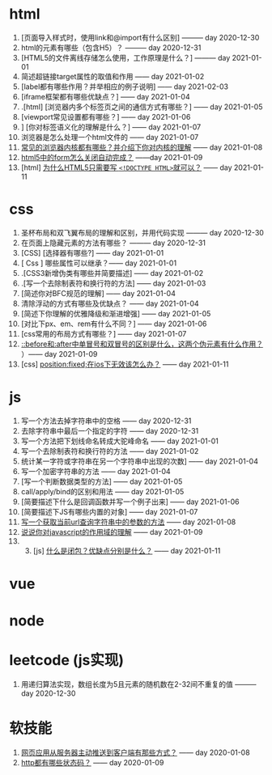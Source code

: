 # html

1.  [页面导入样式时，使用link和@import有什么区别] ——— day 2020-12-30
2.  html的元素有哪些（包含H5）？ ———  day 2020-12-31
3.   [HTML5的文件离线存储怎么使用，工作原理是什么？] ——— day 2021-01-01
4.  简述超链接target属性的取值和作用 —— day 2021-01-02
5.  [label都有哪些作用？并举相应的例子说明] —— day 2021-02-03
6.   [iframe框架都有哪些优缺点？] —— day 2021-01-04
7.  .[html] [浏览器内多个标签页之间的通信方式有哪些？] —— day 2021-01-05
8.  [viewport常见设置都有哪些？] —— day 2021-01-06
9.  ] [你对标签语义化的理解是什么？] —— day 2021-01-07
10.  浏览器是怎么处理一个html文件的 —— day 2021-01-07
11.  [常见的浏览器内核都有哪些？并介绍下你对内核的理解](https://github.com/haizlin/fe-interview/issues/34) —— day 2021-01-08
12.  [html5中的form怎么关闭自动完成？](https://github.com/haizlin/fe-interview/issues/38) ——day 2021-01-09
13.  [html] [为什么HTML5只需要写   `<!DOCTYPE HTML>`就可以？](https://github.com/haizlin/fe-interview/issues/42) —— day 2021-01-11

# css

1. 圣杯布局和双飞翼布局的理解和区别，并用代码实现  ———  day 2020-12-30
2. 在页面上隐藏元素的方法有哪些？ ——— day 2020-12-31
3. [CSS] [选择器有哪些?] —— day 2021-01-01
4. [ Css ] 哪些属性可以继承？—— day 2021-01-01
5. .[CSS3新增伪类有哪些并简要描述] —— day 2021-01-02
6. .[写一个去除制表符和换行符的方法] —— day 2021-01-03
7. [简述你对BFC规范的理解] —— day 2021-01-04
8. 清除浮动的方式有哪些及优缺点？  —— day 2021-01-04
9. [简述下你理解的优雅降级和渐进增强] —— day 2021-01-05
10. [对比下px、em、rem有什么不同？] —— day 2021-01-06
11.  [css常用的布局方式有哪些？] —— day 2021-01-07
12.  [::before和:after中单冒号和双冒号的区别是什么，这两个伪元素有什么作用？](https://github.com/haizlin/fe-interview/issues/39) ）—— day 2021-01-09
13. [css] [position:fixed;在ios下无效该怎么办？](https://github.com/haizlin/fe-interview/issues/43) —— day 2021-01-11

# js

1. 写一个方法去掉字符串中的空格  —— day 2020-12-31
2. 去除字符串中最后一个指定的字符  —— day 2020-12-31
3. 写一个方法把下划线命名转成大驼峰命名 —— day 2021-01-01
4. 写一个去除制表符和换行符的方法 —— day 2021-01-02
5. 统计某一字符或字符串在另一个字符串中出现的次数]  —— day 2021-01-04
6. 写一个加密字符串的方法 —— day 2021-01-04
7.  [写一个判断数据类型的方法] —— day 2021-01-05
8. call/apply/bind的区别和用法  —— day 2021-01-05
9.  [简要描述下什么是回调函数并写一个例子出来]  —— day 2021-01-06
10. [简要描述下JS有哪些内置的对象] —— day 2021-01-07
11.  [写一个获取当前url查询字符串中的参数的方法](https://github.com/haizlin/fe-interview/issues/36) —— day 2021-01-08
13. [说说你对javascript的作用域的理解](https://github.com/haizlin/fe-interview/issues/40) —— day 2021-01-09
13. 3. [js] [什么是闭包？优缺点分别是什么？](https://github.com/haizlin/fe-interview/issues/44) —— day 2021-01-11

# vue

# node

# leetcode (js实现)

1. 用递归算法实现，数组长度为5且元素的随机数在2-32间不重复的值  ———  day 2020-12-30



# 软技能

1. [网页应用从服务器主动推送到客户端有那些方式？](https://github.com/haizlin/fe-interview/issues/37) —— day 2020-01-08
2. [ http都有哪些状态码？](https://github.com/haizlin/fe-interview/issues/41) —— day 2020-01-09